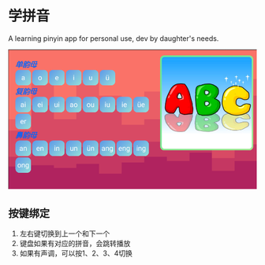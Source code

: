 # 学拼音

A learning pinyin app for personal use, dev by daughter's needs.

![alt](imgs/sc.png)

## 按键绑定

1. 左右键切换到上一个和下一个
2. 键盘如果有对应的拼音，会跳转播放
3. 如果有声调，可以按1、2、3、4切换
